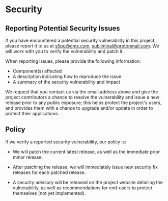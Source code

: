 # Security

## Reporting Potential Security Issues

If you have encountered a potential security vulnerability in this project,
please report it to us at <s5po@gmx.com>, <subliminal@protonmail.com>. We will work with you to
verify the vulnerability and patch it.

When reporting issues, please provide the following information:

- Component(s) affected
- A description indicating how to reproduce the issue
- A summary of the security vulnerability and impact

We request that you contact us via the email address above and give the
project contributors a chance to resolve the vulnerability and issue a new
release prior to any public exposure; this helps protect the project's
users, and provides them with a chance to upgrade and/or update in order to
protect their applications.


## Policy

If we verify a reported security vulnerability, our policy is:

- We will patch the current latest release, as well as the immediate prior minor
  release.

- After patching the release, we will immediately issue new security
  fix releases for each patched release.

- A security advisory will be released on the project website detailing the
  vulnerability, as well as recommendations for end-users to protect themselves (not yet implemented).
